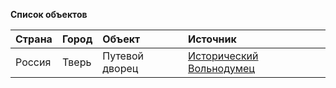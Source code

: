 **Список объектов**

| Страна | Город | Объект |  Источник | 
| :--- | :--- | :--- | :--- | 
| Россия | Тверь | Путевой дворец | [Исторический Вольнодумец](https://www.youtube.com/channel/UCCYLfXcTMBAaEBQR-G7h74g) | 
